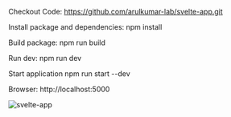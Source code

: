 Checkout Code:
https://github.com/arulkumar-lab/svelte-app.git

Install package and dependencies:
npm install

Build package:
npm run build

Run dev:
npm run dev

Start application
npm run start --dev

Browser: http://localhost:5000


![svelte-app](https://user-images.githubusercontent.com/56085499/74444605-06296780-4e6d-11ea-9f36-93b975388e97.PNG)
